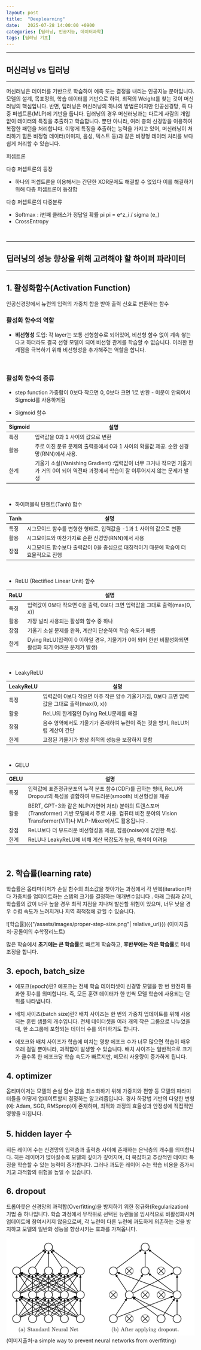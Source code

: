 ```yaml
---
layout: post
title:  "Deeplearning"
date:   2025-07-28 14:00:00 +0900
categories: [딥러닝, 인공지능, 데이터과학]
tags: [딥러닝 기초]
---
```


------
## 머신러닝 vs 딥러닝
---

머신러닝은 데이터를 기반으로 학습하여 예측 또는 결정을 내리는 인공지능 분야입니다. 모델의 설계, 목표정의, 학습 데이터를 기반으로 하여, 최적의 Weight를 찾는 것이 머신러닝의 핵심입니다.
반면, 딥러닝은 머신러닝의 하나의 방법론이지만 인공신경망, 즉 다중 퍼셉트론(MLP)에 기반을 둡니다. 딥러닝의 경우 머신러닝과는 다르게 사람의 개입없이 데이터의 특징을 추출하고 학습합니다. 뿐만 아니라, 여러 층의 신경망을 이용하여 복잡한 패턴을 처리합니다.
이렇게 특징을 추출하는 능력을 가지고 있어, 머신러닝이 처리하기 힘든 비정형 데이터(이미지, 음성, 텍스트 등)과 같은 비정형 데이터 처리를 보다 쉽게 처리할 수 있습니다.

퍼셉트론 


다층 퍼셉트론의 등장 
- 하나의 퍼셉트론을 이용해서는 간단한 XOR문제도 해결할 수 없었다 이를 해결하기 위해 다층 퍼셉트론이 등장함

다층 퍼셉트론의 다중분류
- Softmax : i번째 클래스가 정답일 확률 pi  pi = e^z_i / sigma (e_)
- CrossEntropy

<br>

----
## 딥러닝의 성능 향상을 위해 고려해야 할 하이퍼 파라미터
---

## 1. 활성화함수(Activation Function)
인공신경망에서 뉴런의 입력의 가중치 합을 받아 출력 신호로 변환하는 함수
<br>

### 활성화 함수의 역할
- **비선형성** 도입: 각 layer는 보통 선형함수로 되어있어, 비선형 함수 없이 계속 쌓는다고 하더라도 결국 선형 모델이 되어 비선형 관계를 학습할 수 없습니다. 이러한 한계점을 극복하기 위해 비선형성을 추가해주는 역할을 합니다.
<br>

### 활성화 함수의 종류

- step function
가중합이 0보다 작으면 0, 0보다 크면 1로 반환 - 미분이 안되어서 Sigmoid를 사용하게됨

- Sigmoid 함수

| Sigmoid | 설명                                                                                                                                                                               |
|---------|----------------------------------------------------------------------------------------------------------------------------------------------------------------------------------|
| 특징      | 입력값을 0과 1 사이의 값으로 변환                                                                                                                                                             |
| 활용      | 주로 이진 분류 문제의 출력층에서 0과 1 사이의 확률값 제공. 순환 신경망(RNN)에서 사용.                                                                                                                            | 
| 한계     | 기울기 소실(Vanishing Gradient) :입력값이 너무 크거나 작으면 기울기가 거의 0이 되어 역전파 과정에서 학습이 잘 이루어지지 않는 문제가 발생 | 

<br>

- 하이퍼볼릭 탄젠트(Tanh) 함수

| Tanh | 설명                                                   |
|------|------------------------------------------------------|
| 특징   | 시그모이드 함수를 변형한 형태로, 입력값을 -1과 1 사이의 값으로 변환       |
| 활용   | 시그모이드와 마찬가지로 순환 신경망(RNN)에서 사용                 |
| 장점   | 시그모이드 함수보다 출력값이 0을 중심으로 대칭적이기 때문에 학습이 더 효율적으로 진행 |

<br>

- ReLU (Rectified Linear Unit) 함수

| ReLU | 설명                                                               |
|-----|------------------------------------------------------------------|
| 특징  | 입력값이 0보다 작으면 0을 출력, 0보다 크면 입력값을 그대로 출력(max(0, x))                |
| 활용  | 가장 널리 사용되는 활성화 함수 중 하나                                           | 
| 장점  | 기울기 소실 문제를 완화, 계산이 단순하여 학습 속도가 빠름                                |
| 한계 | Dying ReLU(입력이 0 이하일 경우, 기울기가 0이 되어 한번 비활성화되면 활성화 되기 어려운 문제가 발생) |

<br>

- LeakyReLU

| LeakyReLU | 설명                                                         |
|-----------|------------------------------------------------------------|
| 특징        | 입력값이 0보다 작으면 아주 작은 양수 기울기가짐, 0보다 크면 입력값을 그대로 출력(max(0, x)) |
| 활용        | ReLU의 한계점인 Dying ReLU문제를 해결                                |
| 장점        | 음수 영역에서도 기울기가 존재하여 뉴런이 죽는 것을 방지, ReLU처럼 계산이 간단             |
| 한계       | 고정된 기울기가 항상 최적의 성능을 보장하지 못함                                |

<br>

- GELU

| GELU | 설명                                                                                                                                 |
|------|------------------------------------------------------------------------------------------------------------------------------------|
| 특징   | 입력값에 표준정규분포의 누적 분포 함수(CDF)를 곱하는 형태, ReLU와 Dropout의 특성을 결합하여 부드러운(smooth) 비선형성을 제공                                       |
| 활용   | BERT, GPT-3와 같은 NLP(자연어 처리) 분야의 트랜스포머(Transformer) 기반 모델에서 주로 사용. 컴퓨터 비전 분야의 Vision Transformer(ViT)나 MLP-Mixer에서도 활용됩니다 . |
| 장점   | ReLU보다 더 부드러운 비선형성을 제공, 잡음(noise)에 강인한 특성.                                                             |
| 한계  | ReLU나 LeakyReLU에 비해 계산 복잡도가 높음, 해석이 어려움                                                                                            |

<br>

## 2. 학습률(learning rate)
학습률은 옵티마이저가 손실 함수의 최소값을 찾아가는 과정에서 각 반복(iteration)마다 가중치를 업데이트하는 스텝의 크기를 결정하는 매개변수입니다 .
아래 그림과 같이, 학습률의 값이 너무 높을 경우 최적 지점을 지나쳐 발산할 위험이 있으며, 너무 낮을 경우 수렴 속도가 느려지거나 지역 최적점에 갇힐 수 있습니다.

![학습률]({{"/assets/images/proper-step-size.png"| relative_url}})
(이미지출처-공돌이의 수학정리노트)

많은 학습에서 **초기에는 큰 학습률**로 빠르게 학습하고, **후반부에는 작은 학습률**로 미세 조정을 합니다.

## 3. epoch, batch_size
- 에포크(epoch)란?
에포크는 전체 학습 데이터셋이 신경망 모델을 한 번 완전히 통과한 횟수를 의미합니다. 즉, 모든 훈련 데이터가 한 번씩 모델 학습에 사용되는 단위를 나타냅니다.   

- 배치 사이즈(batch size)란?
배치 사이즈는 한 번의 가중치 업데이트를 위해 사용되는 훈련 샘플의 개수입니다. 전체 데이터셋을 여러 개의 작은 그룹으로 나누었을 때, 한 소그룹에 포함되는 데이터 수를 의미하기도 합니다. 

- 에포크와 배치 사이즈가 학습에 미치는 영향
에포크 수가 너무 많으면 학습이 매우 오래 걸릴 뿐아니라, 과적합이 발생할 수 있습니다.
배치 사이즈는 일반적으로 크기가 클수록 한 에포크당 학습 속도가 빠르지만, 메모리 사용량이 증가하게 됩니다.

## 4. optimizer
옵티마이저는 모델의 손실 함수 값을 최소화하기 위해 가중치와 편향 등 모델의 파라미터들을 어떻게 업데이트할지 결정하는 알고리즘입니다. 경사 하강법 기반의 다양한 변형(예: Adam, SGD, RMSprop)이 존재하며, 최적화 과정의 효율성과 안정성에 직접적인 영향을 미칩니다.  

## 5. hidden layer 수
히든 레이어 수는 신경망의 입력층과 출력층 사이에 존재하는 은닉층의 개수를 의미합니다. 히든 레이어가 많아질수록 모델의 깊이가 깊어지며, 더 복잡하고 추상적인 데이터 특징을 학습할 수 있는 능력이 증가합니다. 그러나 과도한 레이어 수는 학습 비용을 증가시키고 과적합의 위험을 높일 수 있습니다.

## 6. dropout
드롭아웃은 신경망의 과적합(Overfitting)을 방지하기 위한 정규화(Regularization) 기법 중 하나입니다. 학습 과정에서 무작위로 선택된 뉴런들을 임시적으로 비활성화시켜 업데이트에 참여시키지 않음으로써, 각 뉴런이 다른 뉴런에 과도하게 의존하는 것을 방지하고 모델의 일반화 성능을 향상시키는 효과를 가져옵니다.

![드롭아웃](/assets/images/dropout.png)
(이미지출처-a simple way to prevent neural networks from overfitting)

